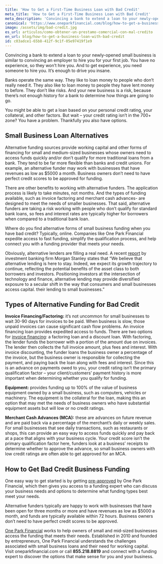 ```yaml
---
title: 'How to Get a First-Time Business Loan with Bad Credit'
meta_title: 'How to Get a First-Time Business Loan with Bad Credit'
meta_description: 'Convincing a bank to extend a loan to your newly-opened small business is similar to convincing an employer to hire you for your first job. You have no experience, so they won’t hire you. And to get experience, you need someone to hire you. It’s enough to drive you insane.'
canonical: 'https://www.oneparkfinancial.com/blog/how-to-get-a-business-loan-with-bad-credit'
image: /assets/img/bad-credit.jpg
es_url: articulos/como-obtener-un-prestamo-comercial-con-mal-credito
en_url: blog/how-to-get-a-business-loan-with-bad-credit
id: c03adce1-65b8-412f-9c1f-05e97419f1e9
---
```

Convincing a bank to extend a loan to your newly-opened small business is similar to convincing an employer to hire you for your first job. You have no experience, so they won’t hire you. And to get experience, you need someone to hire you. It’s enough to drive you insane. 

Banks operate the same way. They like to loan money to people who don’t really need it. They also like to loan money to people they have lent money to before. They don’t like risks. And your new business is a risk, because there’s not enough history for a bank to determine how things are going to go.

You might be able to get a loan based on your personal credit rating, your collateral, and other factors. But wait – your credit rating isn’t in the 700+ zone? You have a problem.  Thankfully you also have options. 

## Small Business Loan Alternatives

Alternative funding sources provide working capital and other forms of financing for small and medium-sized businesses whose owners need to access funds quickly and/or don’t qualify for more traditional loans from a bank. They tend to be far more flexible than banks and credit unions. For example, an alternative funder may work with businesses that have revenues as low as $5000 a month. Business owners don’t need to have perfect credit scores to be approved for funding.

There are other benefits to working with alternative funders. The application process is likely to take minutes, not months. And the types of funding available, such as invoice factoring and merchant cash advances- are designed to meet the needs of smaller businesses. That said, alternative funders are taking a risk working with people who don’t qualify for standard bank loans, so fees and interest rates are typically higher for borrowers when compared to a traditional bank loan. 

Where do you find alternative forms of small business funding when you have bad credit? Typically, online. Companies like One Park Financial expedite access to fast funding, simplify the qualification process, and help connect you with a funding provider that meets your needs.

Obviously, alternative lenders are filling a real need. A recent [report](https://www.morganstanley.com/im/publication/insights/investment-insights/ii_anintroductiontoalternativelending.pdf) by investment banking firm Morgan Stanley states that “We believe that alternative lending is here to stay. Indeed, we expect its growth trajectory to continue, reflecting the potential benefits of the asset class to both borrowers and investors. Positioning investors at the intersection of technology and finance, alternative lending may provide diversified exposure to a secular shift in the way that consumers and small businesses access capital. their lending to small businesses.”

## Types of Alternative Funding for Bad Credit


**Invoice Financing/Factoring:** 
it’s not uncommon for small businesses to wait 30-90 days for invoices to be paid. When business is slow, those unpaid invoices can cause significant cash flow problems. An invoice financing loan provides expedited access to funds. There are two options for [invoice financing](https://www.oneparkfinancial.com/blog/how-does-invoice-factoring-work): a factoring loan and a discount loan. With factoring, the lender funds the borrower with a portion of the amount due on invoices. The lender then collects the full invoice amount, plus fees and interest. With invoice discounting, the funder loans the business owner a percentage of the invoice, but the business owner is responsible for collecting the payment, and paying back the loan along with fees and interest. Since this is an advance on payments owed to you, your credit rating isn’t the primary qualification factor – your client/customers’ payment history is more important when determining whether you qualify for funding.

**Equipment:** 
provides funding up to 100% of the value of business equipment owned by a small business, such as computers, vehicles or machinery. The equipment is the collateral for the loan, making this an option that may met the needs of business owners who have substantial equipment assets but will low or no credit ratings.

**Merchant Cash Advances (MCA):** 
these are advances on future revenue and are paid back via a percentage of the merchant’s daily or weekly sales. For small businesses that see daily transactions, such as restaurants or shops, this can provide an easy way to access funds quickly and pay back at a pace that aligns with your business cycle. Your credit score isn’t the primary qualification factor here, funders look at a business’ receipts to determine whether to approve the advance, so small business owners with low credit ratings are often able to get approved for an MCA. 

## How to Get Bad Credit Business Funding

One easy way to get started is by getting [pre-approved](https://www.oneparkfinancial.com/pre-qualification) by One Park Financial, which then gives you access to a funding expert who can discuss your business needs and options to determine what funding types best meet your needs.

Alternative funders typically are happy to work with businesses that have been open for three months or more and have revenues as low as $5000 a month, and funds are typically available within 72 hours. Business owners don’t need to have perfect credit scores to be approved.

[One Park Financial](https://www.oneparkfinancial.com/how-it-works) works to help owners of small and mid-sized businesses access the funding that meets their needs. Established in 2010 and founded by entrepreneurs, One Park Financial understands the challenges associated with small business loans and their need for working capital. Visit oneparkfinancial.com or call **855.218.8819** and connect with a funding expert to discover the options that make sense for you and your business.
